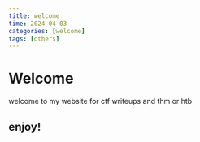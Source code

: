 ```yaml
---
title: welcome
time: 2024-04-03 
categories: [welcome]
tags: [others]
---
```


# Welcome

welcome to my website for ctf writeups and thm or htb 

## enjoy!